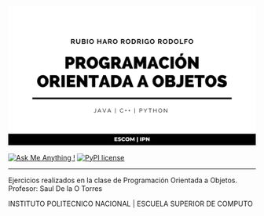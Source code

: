 ![ESCOM](banner.png)

[![Ask Me Anything !](https://img.shields.io/badge/Ask%20me-anything-1abc9c.svg)](https://github.com/RubioHaro/)
[![PyPI license](https://img.shields.io/pypi/l/ansicolortags.svg)](https://github.com/RubioHaro/Linearity/blob/master/LICENSE)


---

Ejercicios realizados en la clase de Programación Orientada a Objetos. 
Profesor: Saul De la O Torres

INSTITUTO POLITECNICO NACIONAL | ESCUELA SUPERIOR DE COMPUTO
